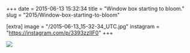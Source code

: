 +++
date = 2015-06-13 15:32:34
title = "Window box starting to bloom."
slug = "2015/Window-box-starting-to-bloom"

[extra]
image = "/2015-06-13_15-32-34_UTC.jpg"
instagram = "https://instagram.com/p/3393zzIIF0"
+++

<img src="/2015-06-13_15-32-34_UTC.jpg" />
